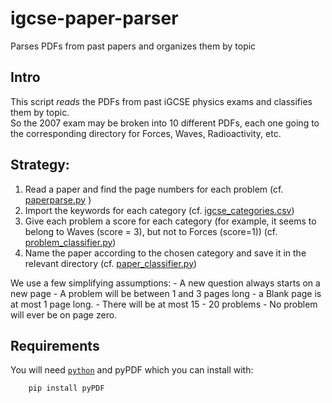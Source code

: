 # igcse-paper-parser
Parses PDFs from past papers and organizes them by topic

##  Intro

This script *reads* the PDFs from past iGCSE physics exams and classifies them by topic.  
So the 2007 exam may be broken into 10 different PDFs, each one going to the corresponding directory for Forces, Waves, Radioactivity, etc.

## Strategy:

1. Read a paper and find the page numbers for each problem (cf. [paperparse.py](paperparse.py) )
2. Import the keywords for each category (cf. [igcse_categories.csv](igcse_categories.csv))
3. Give each problem a score for each category (for example, it seems to belong to Waves (score = 3), but not to Forces (score=1)) (cf. [problem_classifier.py](problem_classifier.py))
4. Name the paper according to the chosen category and save it in the relevant directory (cf. [paper_classifier.py](paper_classifier.py))

We use a few simplifying assumptions:
    - A new question always starts on a new page
    - A problem will be between 1 and 3 pages long
    - a Blank page is at most 1 page long.
    - There will be at most 15 - 20 problems
    - No problem will ever be on page zero.

## Requirements

You will need [`python`](https://www.python.org/) and pyPDF which you can install with:

```
    pip install pyPDF
```


